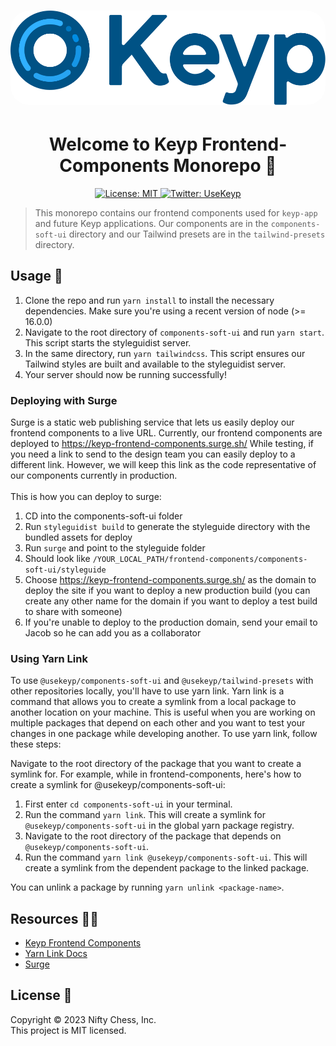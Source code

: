 <h1 align="center"><img width="600" style="border-radius: 30px;" src="https://raw.githubusercontent.com/UseKeyp/.github/main/Keyp-Logo-Color.svg"/></h1>
<h1 align="center">Welcome to Keyp Frontend-Components Monorepo 👋</h1>
<p align="center">
  <a href="#" target="_blank">
    <img alt="License: MIT" src="https://img.shields.io/badge/License-MIT-blue.svg" />
  </a>
  <a href="https://twitter.com/UseKeyp" target="_blank">
    <img alt="Twitter: UseKeyp" src="https://img.shields.io/twitter/follow/UseKeyp.svg?style=social" />
  </a>
</p>

> This monorepo contains our frontend components used for `keyp-app` and future Keyp applications.
Our components are in the `components-soft-ui` directory and our Tailwind presets are in the `tailwind-presets`
directory.

## Usage 📖

1) Clone the repo and run `yarn install` to install the necessary dependencies. Make sure you're using a recent version of node (>= 16.0.0)
2) Navigate to the root directory of `components-soft-ui` and run `yarn start`. This script starts the styleguidist
   server.
3) In the same directory, run `yarn tailwindcss`. This script ensures our Tailwind styles are built and available to the
   styleguidist server.
4) Your server should now be running successfully!

### Deploying with Surge

Surge is a static web publishing service that lets us easily deploy our frontend components to a live URL.
Currently, our frontend components are deployed to https://keyp-frontend-components.surge.sh/
While testing, if you need a link to send to the design team you can easily deploy to a different link. However,
we will keep this link as the code representative of our components currently in production.
<br /><br />This is how you can deploy to surge:

1) CD into the components-soft-ui folder
2) Run `styleguidist build` to generate the styleguide directory with the bundled assets for deploy
3) Run `surge` and point to the styleguide folder
4) Should look like `/YOUR_LOCAL_PATH/frontend-components/components-soft-ui/styleguide`
5) Choose https://keyp-frontend-components.surge.sh/ as the domain to deploy the site if you want to deploy a new
   production build (you can create any other name for the domain if you want to deploy a test build to share with
   someone)
6) If you're unable to deploy to the production domain, send your email to Jacob so he can add you as a collaborator

### Using Yarn Link

To use `@usekeyp/components-soft-ui` and `@usekeyp/tailwind-presets` with other repositories locally, you'll have to use
yarn link. Yarn link is a command that allows you to create a symlink from a local package to another location on your
machine. This is useful when you are working on multiple packages that depend on each other and you want to test your
changes in one package while developing another.
To use yarn link, follow these steps:

Navigate to the root directory of the package that you want to create a symlink for. For example, while in
frontend-components, here's how to create a symlink for @usekeyp/components-soft-ui:

1) First enter `cd components-soft-ui` in your terminal.
2) Run the command `yarn link`. This will create a symlink for `@usekeyp/components-soft-ui` in the global yarn package
   registry.
3) Navigate to the root directory of the package that depends on `@usekeyp/components-soft-ui`.
4) Run the command `yarn link @usekeyp/components-soft-ui`. This will create a symlink from the dependent package to the
   linked package.

You can unlink a package by running `yarn unlink <package-name>`.


## Resources 🧑‍💻
- [Keyp Frontend Components](https://github.com/UseKeyp/frontend-components)
- [Yarn Link Docs](https://yarnpkg.com/cli/link)
- [Surge](https://surge.sh/)

## License 📝

Copyright © 2023 Nifty Chess, Inc.<br />
This project is MIT licensed.

[sponsor-keyp]: https://UseKeyp.com
